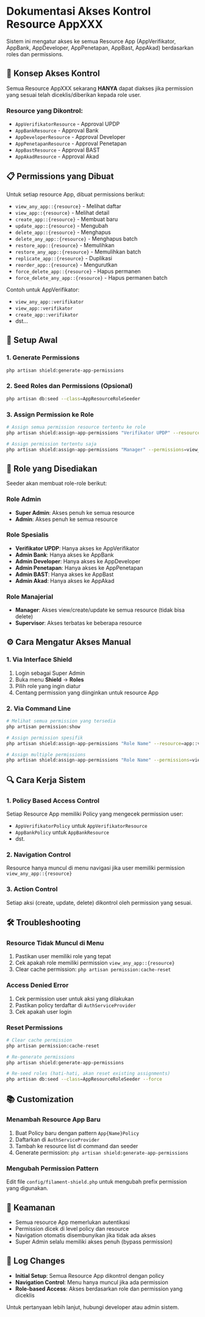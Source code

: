 # Dokumentasi Akses Kontrol Resource AppXXX

Sistem ini mengatur akses ke semua Resource App (AppVerifikator, AppBank, AppDeveloper, AppPenetapan, AppBast, AppAkad) berdasarkan roles dan permissions.

## 🔐 Konsep Akses Kontrol

Semua Resource AppXXX sekarang **HANYA** dapat diakses jika permission yang sesuai telah diceklis/diberikan kepada role user.

### Resource yang Dikontrol:

-   `AppVerifikatorResource` - Approval UPDP
-   `AppBankResource` - Approval Bank
-   `AppDeveloperResource` - Approval Developer
-   `AppPenetapanResource` - Approval Penetapan
-   `AppBastResource` - Approval BAST
-   `AppAkadResource` - Approval Akad

## 📋 Permissions yang Dibuat

Untuk setiap resource App, dibuat permissions berikut:

-   `view_any_app::{resource}` - Melihat daftar
-   `view_app::{resource}` - Melihat detail
-   `create_app::{resource}` - Membuat baru
-   `update_app::{resource}` - Mengubah
-   `delete_app::{resource}` - Menghapus
-   `delete_any_app::{resource}` - Menghapus batch
-   `restore_app::{resource}` - Memulihkan
-   `restore_any_app::{resource}` - Memulihkan batch
-   `replicate_app::{resource}` - Duplikasi
-   `reorder_app::{resource}` - Mengurutkan
-   `force_delete_app::{resource}` - Hapus permanen
-   `force_delete_any_app::{resource}` - Hapus permanen batch

Contoh untuk AppVerifikator:

-   `view_any_app::verifikator`
-   `view_app::verifikator`
-   `create_app::verifikator`
-   dst...

## 🚀 Setup Awal

### 1. Generate Permissions

```bash
php artisan shield:generate-app-permissions
```

### 2. Seed Roles dan Permissions (Opsional)

```bash
php artisan db:seed --class=AppResourceRoleSeeder
```

### 3. Assign Permission ke Role

```bash
# Assign semua permission resource tertentu ke role
php artisan shield:assign-app-permissions "Verifikator UPDP" --resource=app::verifikator

# Assign permission tertentu saja
php artisan shield:assign-app-permissions "Manager" --permissions=view_any,view,create,update
```

## 👥 Role yang Disediakan

Seeder akan membuat role-role berikut:

### Role Admin

-   **Super Admin**: Akses penuh ke semua resource
-   **Admin**: Akses penuh ke semua resource

### Role Spesialis

-   **Verifikator UPDP**: Hanya akses ke AppVerifikator
-   **Admin Bank**: Hanya akses ke AppBank
-   **Admin Developer**: Hanya akses ke AppDeveloper
-   **Admin Penetapan**: Hanya akses ke AppPenetapan
-   **Admin BAST**: Hanya akses ke AppBast
-   **Admin Akad**: Hanya akses ke AppAkad

### Role Manajerial

-   **Manager**: Akses view/create/update ke semua resource (tidak bisa delete)
-   **Supervisor**: Akses terbatas ke beberapa resource

## ⚙️ Cara Mengatur Akses Manual

### 1. Via Interface Shield

1. Login sebagai Super Admin
2. Buka menu **Shield** → **Roles**
3. Pilih role yang ingin diatur
4. Centang permission yang diinginkan untuk resource App

### 2. Via Command Line

```bash
# Melihat semua permission yang tersedia
php artisan permission:show

# Assign permission spesifik
php artisan shield:assign-app-permissions "Role Name" --resource=app::verifikator

# Assign multiple permissions
php artisan shield:assign-app-permissions "Role Name" --permissions=view_any,view,create
```

## 🔍 Cara Kerja Sistem

### 1. Policy Based Access Control

Setiap Resource App memiliki Policy yang mengecek permission user:

-   `AppVerifikatorPolicy` untuk `AppVerifikatorResource`
-   `AppBankPolicy` untuk `AppBankResource`
-   dst.

### 2. Navigation Control

Resource hanya muncul di menu navigasi jika user memiliki permission `view_any_app::{resource}`

### 3. Action Control

Setiap aksi (create, update, delete) dikontrol oleh permission yang sesuai.

## 🛠️ Troubleshooting

### Resource Tidak Muncul di Menu

1. Pastikan user memiliki role yang tepat
2. Cek apakah role memiliki permission `view_any_app::{resource}`
3. Clear cache permission: `php artisan permission:cache-reset`

### Access Denied Error

1. Cek permission user untuk aksi yang dilakukan
2. Pastikan policy terdaftar di `AuthServiceProvider`
3. Cek apakah user login

### Reset Permissions

```bash
# Clear cache permission
php artisan permission:cache-reset

# Re-generate permissions
php artisan shield:generate-app-permissions

# Re-seed roles (hati-hati, akan reset existing assignments)
php artisan db:seed --class=AppResourceRoleSeeder --force
```

## 📚 Customization

### Menambah Resource App Baru

1. Buat Policy baru dengan pattern `App{Name}Policy`
2. Daftarkan di `AuthServiceProvider`
3. Tambah ke resource list di command dan seeder
4. Generate permission: `php artisan shield:generate-app-permissions`

### Mengubah Permission Pattern

Edit file `config/filament-shield.php` untuk mengubah prefix permission yang digunakan.

## 🔐 Keamanan

-   Semua resource App memerlukan autentikasi
-   Permission dicek di level policy dan resource
-   Navigation otomatis disembunyikan jika tidak ada akses
-   Super Admin selalu memiliki akses penuh (bypass permission)

## 📝 Log Changes

-   **Initial Setup**: Semua Resource App dikontrol dengan policy
-   **Navigation Control**: Menu hanya muncul jika ada permission
-   **Role-based Access**: Akses berdasarkan role dan permission yang diceklis

Untuk pertanyaan lebih lanjut, hubungi developer atau admin sistem.
